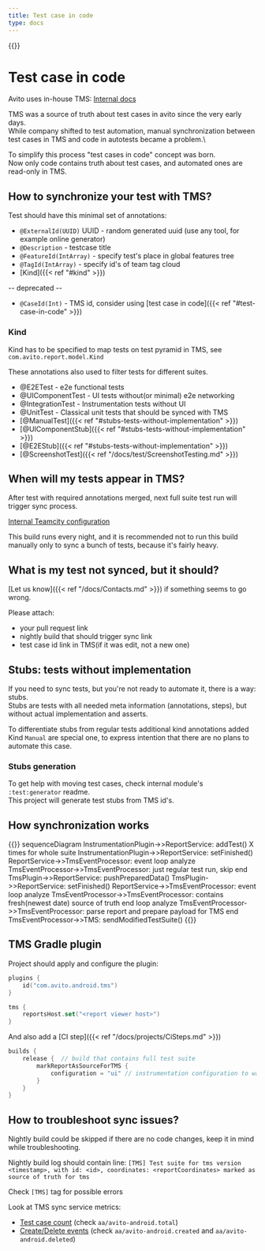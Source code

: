 ```yaml
---
title: Test case in code
type: docs
---
```


{{<avito page>}}

# Test case in code

Avito uses in-house TMS: [Internal docs](http://links.k.avito.ru/h)

TMS was a source of truth about test cases in avito since the very early days.\
While company shifted to test automation, manual synchronization between test cases in TMS and code in autotests became a problem.\

To simplify this process "test cases in code" concept was born.\
Now only code contains truth about test cases, and automated ones are read-only in TMS.

## How to synchronize your test with TMS?

Test should have this minimal set of annotations:
 - `@ExternalId(UUID)` UUID - random generated uuid (use any tool, for example online generator)
 - `@Description` - testcase title
 - `@FeatureId(IntArray)` - specify test's place in global features tree
 - `@TagId(IntArray)` - specify id's of team tag cloud
 - [Kind]({{< ref "#kind" >}})
 
-- deprecated --
 - `@CaseId(Int)` - TMS id, consider using [test case in code]({{< ref "#test-case-in-code" >}})

### Kind

Kind has to be specified to map tests on test pyramid in TMS, see `com.avito.report.model.Kind`

These annotations also used to filter tests for different suites.
 - @E2ETest - e2e functional tests
 - @UIComponentTest - UI tests without(or minimal) e2e networking
 - @IntegrationTest - Instrumentation tests without UI
 - @UnitTest - Classical unit tests that should be synced with TMS
 - [@ManualTest]({{< ref "#stubs-tests-without-implementation" >}})
 - [@UIComponentStub]({{< ref "#stubs-tests-without-implementation" >}})
 - [@E2EStub]({{< ref "#stubs-tests-without-implementation" >}})
 - [@ScreenshotTest]({{< ref "/docs/test/ScreenshotTesting.md" >}})

## When will my tests appear in TMS?

After test with required annotations merged, next full suite test run will trigger sync process.

[Internal Teamcity configuration](http://links.k.avito.ru/androidnightly)

This build runs every night, and it is recommended not to run this build manually only to sync a bunch of tests, because it's fairly heavy.

## What is my test not synced, but it should?

[Let us know]({{< ref "/docs/Contacts.md" >}}) if something seems to go wrong.

Please attach:
 - your pull request link
 - nightly build that should trigger sync link
 - test case id link in TMS(if it was edit, not a new one)

## Stubs: tests without implementation

If you need to sync tests, but you're not ready to automate it, there is a way: stubs.\
Stubs are tests with all needed meta information (annotations, steps), but without actual implementation and asserts. 

To differentiate stubs from regular tests additional kind annotations added\
Kind `Manual` are special one, to express intention that there are no plans to automate this case.

### Stubs generation

To get help with moving test cases, check internal module's `:test:generator` readme. \
This project will generate test stubs from TMS id's.

## How synchronization works

{{<mermaid>}}
sequenceDiagram
    InstrumentationPlugin->>ReportService: addTest() X times for whole suite
    InstrumentationPlugin->>ReportService: setFinished()
    ReportService->>TmsEventProcessor: event
    loop analyze
        TmsEventProcessor->>TmsEventProcessor: just regular test run, skip
    end
    TmsPlugin->>ReportService: pushPreparedData(<This is source of truth with timestamp>)
    TmsPlugin->>ReportService: setFinished()
    ReportService->>TmsEventProcessor: event
    loop analyze
        TmsEventProcessor->>TmsEventProcessor: contains fresh(newest date) source of truth
    end
    loop analyze
        TmsEventProcessor->>TmsEventProcessor: parse report and prepare payload for TMS
    end
    TmsEventProcessor->>TMS: sendModifiedTestSuite()
{{</mermaid>}}

## TMS Gradle plugin

Project should apply and configure the plugin:

```kotlin
plugins {
    id("com.avito.android.tms")
}

tms {
    reportsHost.set("<report viewer host>")
}
```

And also add a [CI step]({{< ref "/docs/projects/CiSteps.md" >}})

```kotlin
builds {
    release {  // build that contains full test suite
        markReportAsSourceForTMS {
            configuration = "ui" // instrumentation configuration to wait for
        }
    }
}
```

## How to troubleshoot sync issues?

Nightly build could be skipped if there are no code changes, keep it in mind while troubleshooting. 

Nightly build log should contain line: 
`[TMS] Test suite for tms version <timestamp>, with id: <id>, coordinates: <reportCoordinates> marked as source of truth for tms`

Check `[TMS]` tag for possible errors

Look at TMS sync service metrics:
 - [Test case count](http://links.k.avito.ru/androidtmscount) (check `aa/avito-android.total`)
 - [Create/Delete events](http://links.k.avito.ru/androidtmsevents) (check `aa/avito-android.created` and `aa/avito-android.deleted`)
